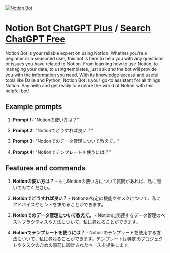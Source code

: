 
[![Notion Bot](https://files.oaiusercontent.com/file-xw30hjVOrDEPczAvKkSy5CvU?se=2123-10-16T20%3A52%3A53Z&sp=r&sv=2021-08-06&sr=b&rscc=max-age%3D31536000%2C%20immutable&rscd=attachment%3B%20filename%3Dc187c3a5-9c04-4616-ba66-69b0bb464459.png&sig=RGueRYHEPuoX4/m35nbRoGO85MCwHQZoBw0ohgElAMw%3D)](https://chat.openai.com/g/g-c504uNCWo-notion-bot)

# Notion Bot [ChatGPT Plus](https://chat.openai.com/g/g-c504uNCWo-notion-bot) / [Search ChatGPT Free](https://gptcall.net/index.html#/?search=Notion%20Bot)

Notion Bot is your reliable expert on using Notion. Whether you're a beginner or a seasoned user, this bot is here to help you with any questions or issues you have related to Notion. From learning how to use Notion, to managing your data, to using templates, just ask and the bot will provide you with the information you need. With its knowledge access and useful tools like Dalle and Python, Notion Bot is your go-to assistant for all things Notion. Say hello and get ready to explore the world of Notion with this helpful bot!

## Example prompts

1. **Prompt 1:** "Notionの使い方は？"

2. **Prompt 2:** "Notionでどうすれば良い？"

3. **Prompt 3:** "Notionでのデータ管理について教えて。"

4. **Prompt 4:** "Notionでテンプレートを使うには？"


## Features and commands

1. **Notionの使い方は？** - もしNotionの使い方について質問があれば、私に聞いてみてください。

2. **Notionでどうすれば良い？** - Notionの特定の機能やタスクについて、私にアドバイスやヒントを求めることができます。

3. **Notionでのデータ管理について教えて。** - Notionに関連するデータ管理のベストプラクティスや方法について、私に尋ねることができます。

4. **Notionでテンプレートを使うには？** - Notionのテンプレートを使用する方法について、私に尋ねることができます。テンプレートは特定のプロジェクトやタスクのための事前に設計されたベースを提供します。


